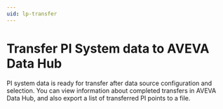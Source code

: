 ```yaml
---
uid: lp-transfer
---
```


# Transfer PI System data to AVEVA Data Hub

PI system data is ready for transfer after data source configuration and selection. You can view information about completed transfers in AVEVA Data Hub, and also export a list of transferred PI points to a file.

